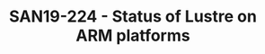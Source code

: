 ---
categories:
- san19
description: Discuss the work done to enable native ARM support for the Lustre file
  system. Cover what needs to be done as well as how to get involved.
image:
  featured: 'true'
  path: /assets/images/featured-images/san19/SAN19-224.png
session_attendee_num: '20'
session_id: SAN19-224
session_room: Sunset 3 (Session 3)
session_slot:
  end_time: '2019-09-24 14:25:00'
  start_time: '2019-09-24 14:00:00'
session_speakers: []
session_track: HPC
tag: session
tags:
- Linux Kernel
title: SAN19-224 - Status of Lustre on ARM platforms
---